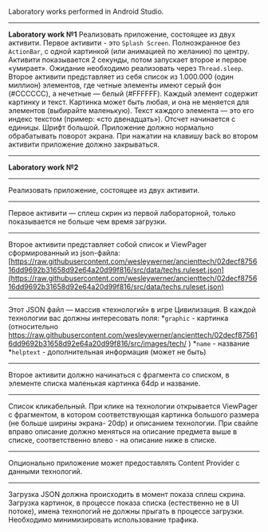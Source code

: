 Laboratory works performed in Android Studio.
***
**Laboratory work №1**
Реализовать приложение, состоящее из двух активити.
Первое активити - это `Splash Screen`. Полноэкранное без `ActionBar`, c одной картинкой (или анимацией по желанию) по центру. Активити показывается 2 секунды, потом запускает второе и первое «умирает». Ожидание необходимо реализовать через `Thread.sleep`.
Второе активити представляет из себя список из 1.000.000 (один миллион) элементов, где четные элементы имеют серый фон (#CCCCCC), а нечетные — белый (#FFFFFF). Каждый элемент содержит картинку и текст. Картинка может быть любая, и она не  меняется для элементов (выбирайте маленькую). Текст каждого элемента — это его индекс текстом (пример: «cто двенадцать»). Отсчет начинается с единицы. Шрифт большой.
Приложение должно нормально обрабатывать поворот экрана. При нажатии на клавишу back во втором активити приложение должно закрываться.
***
**Laboratory work №2**
***
Реализовать приложение, состоящее из двух активити.
***
Первое активити — сплеш скрин из первой лабораторной, только показывается не больше чем время загрузки.
***
Второе активити представляет собой список и ViewPager сформированный из json-файла: [https://raw.githubusercontent.com/wesleywerner/ancienttech/02decf875616dd9692b31658d92e64a20d99f816/src/data/techs.ruleset.json](https://raw.githubusercontent.com/wesleywerner/ancienttech/02decf875616dd9692b31658d92e64a20d99f816/src/data/techs.ruleset.json)
***
Этот JSON файл — массив «технологий» в игре Цивилизация. В каждой технологии вас должны интересовать поля:
*`graphic` - картинка (относительно https://raw.githubusercontent.com/wesleywerner/ancienttech/02decf875616dd9692b31658d92e64a20d99f816/src/images/tech/ )
*`name` - название
*`helptext` - дополнительная информация (может не быть)
***
Второе активити должно начинаться с фрагмента со списком, в элементе списка
маленькая картинка 64dp и название.
***
Список кликабельный. При клике на технологии открывается ViewPager c фрагментом,
в котором соответствующая картинка большого размера (не больше ширины экрана-
20dp) и описанием технологии. При свайпе вправо описание должно меняться на
описание предмета выше в списке, соответственно влево - на описание ниже в списке.
***
Опционально приложение может предоставлять Content Provider с данными
технологий.
***
Загрузка JSON должна происходить в момент показа сплеш скрина. Загрузка картинок,
в процессе показа списка (естественно не в UI потоке), имена технологий не должны
прыгать в процессе загрузки. Необходимо минимизировать использование трафика.
